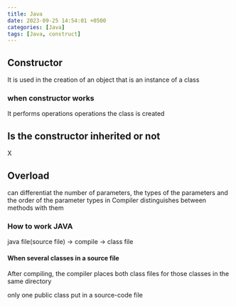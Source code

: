 ```yaml
---
title: Java
date: 2023-09-25 14:54:01 +0500
categories: [Java]
tags: [Java, construct]
---
```


## Constructor
It is used in the creation of an object that is an instance of a class

### when constructor works
It performs operations operations the class is created

## Is the constructor inherited or not
X

## Overload
can differentiat the number of parameters, the types of the parameters and the order of the parameter types in 
Compiler distinguishes between methods with them

### How to work JAVA
java file(source file) -> compile -> class file 

#### When several classes in a source file
After compiling, the compiler places both class files for those classes in the same directory

only one public class put in a source-code file


